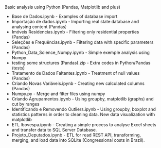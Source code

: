 Basic analysis using Python (Pandas, Matplotlib and plus)

- Base de Dados.ipynb - Examples of database import 
- Importação de dados.ipynb - Importing real state database and analysing content (Pandas)
- Imóveis Residencias.ipynb - Filtering only residential properties (Pandas)
- Seleções e Frequências.ipynb - Filtering data with specific parameters (Pandas)
- Python_Data_Science_Numpy.ipynb - Simple exemple analysis using Numpy
- testing some structures (Pandas).zip - Extra codes in Python/Pandas (tests)
- Tratamento de Dados Faltantes.ipynb - Treatment of null values (Pandas)
- Criando Novas Variáveis.ipynb - Creating new calculated columns (Pandas)
- Numpy.py - Merge and filter files using numpy
- Criando Agrupamentos.ipynb - Using groupby, matplotlib (graphs) and cut by ranges
- Identificando e Removendo Outliers.ipynb - Using groupby, boxplot and statistics patterns in order to cleaning data. New data visualization with matplotlib
- ETL Ibovespa.ipynb - Creating a simple process to analyse Excel sheets and transfer data to SQL Server Database.
- Projeto_Deputados.ipynb - ETL for read REST API, transforming, merging, and load data into SQLite (Congressional costs in Brazil).

